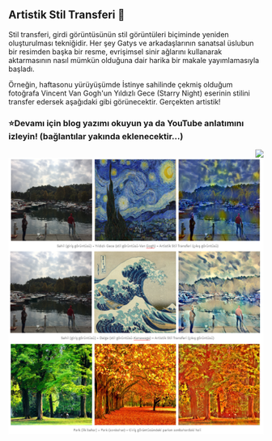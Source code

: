 
## Artistik Stil Transferi :art:

Stil transferi, girdi görüntüsünün stil  görüntüleri biçiminde yeniden oluşturulması tekniğidir. Her şey Gatys ve arkadaşlarının sanatsal üslubun bir resimden başka bir resme, evrişimsel sinir ağlarını kullanarak aktarmasının nasıl mümkün olduğuna dair harika bir makale yayımlamasıyla başladı.

Örneğin, haftasonu yürüyüşümde İstinye sahilinde çekmiş olduğum fotoğrafa Vincent Van Gogh'un Yıldızlı Gece (Starry Night) eserinin stilini transfer edersek aşağıdaki gibi görünecektir. Gerçekten artistik! 

### ⭐️Devamı için blog yazımı okuyun ya da YouTube anlatımını izleyin! (bağlantılar yakında eklenecektir...)

<img align="right" src="https://cdn-images-1.medium.com/max/800/1*r2T1RTjGMyCvYwY3EIOp1Q.gif">

<img align="right" src="1github.PNG">
<img align="right" src="2github.PNG">
<img align="right" src="3github.PNG">
